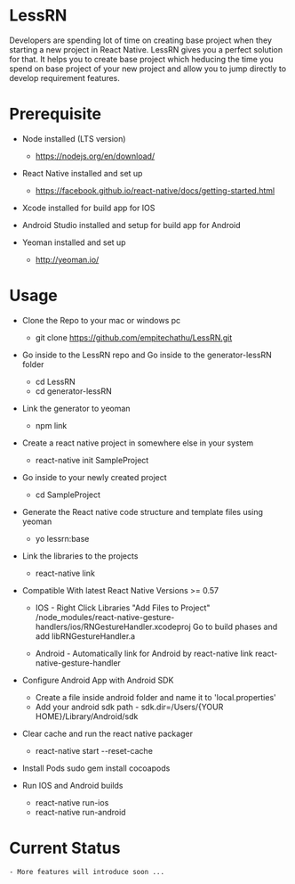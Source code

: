 # LessRN

Developers are spending lot of time on creating base project when they starting a new project in React Native. LessRN gives you a perfect
solution for that. It helps you to create base project which heducing the time you spend on base project of your new project
and allow you to jump directly to develop requirement features.

# Prerequisite

- Node installed (LTS version)

  - https://nodejs.org/en/download/

- React Native installed and set up

  - https://facebook.github.io/react-native/docs/getting-started.html

- Xcode installed for build app for IOS
- Android Studio installed and setup for build app for Android

- Yeoman installed and set up
  - http://yeoman.io/

# Usage

- Clone the Repo to your mac or windows pc

  - git clone https://github.com/empitechathu/LessRN.git

- Go inside to the LessRN repo and Go inside to the generator-lessRN folder

  - cd LessRN
  - cd generator-lessRN

- Link the generator to yeoman
  - npm link
- Create a react native project in somewhere else in your system
  - react-native init SampleProject
- Go inside to your newly created project
  - cd SampleProject
- Generate the React native code structure and template files using yeoman

  - yo lessrn:base

- Link the libraries to the projects

  - react-native link
  
- Compatible With latest React Native Versions >= 0.57

  - IOS - 
        Right Click Libraries "Add Files to Project"
        /node_modules/react-native-gesture-handlers/ios/RNGestureHandler.xcodeproj
        Go to build phases and add libRNGestureHandler.a
        
  - Android - 
        Automatically link for Android by react-native link react-native-gesture-handler
       
- Configure Android App with Android SDK 
  
  - Create a file inside android folder and name it to 'local.properties' 
  - Add your android sdk path - 
        sdk.dir=/Users/{YOUR HOME}/Library/Android/sdk
        
- Clear cache and run the react native packager

  - react-native start --reset-cache
 
- Install Pods
  sudo gem install cocoapods
  

- Run IOS and Android builds

  - react-native run-ios
  - react-native run-android

# Current Status

    - More features will introduce soon ...
